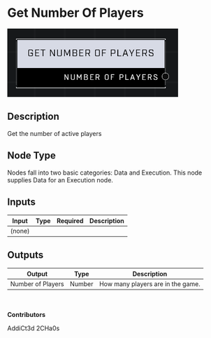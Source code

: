 # Get Number Of Players
![](../../../.gitbook/assets/get-number-of-players.png)
## Description
Get the number of active players

## Node Type
Nodes fall into two basic categories: Data and Execution. This node supplies Data for an Execution node.

## Inputs
| Input | Type | Required | Description |
|------------------|------------------|----------|--------------------------------------------------------------|
| (none) | | | |

## Outputs
| Output | Type | Description |
|------------------|------------------|--------------------------------------------------------------|
| Number of Players | Number | How many players are in the game. |

\
\
**Contributors**

AddiCt3d 2CHa0s